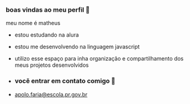 ### boas vindas ao meu perfil 🤎

meu nome é matheus

- estou estudando na alura
- estou me desenvolvendo na linguagem javascript
- utilizo esse espaço para inha organização e compartilhamento dos meus projetos desenvolvidos

- ### vocẽ entrar em contato comigo 🚗

- apolo.faria@escola.pr.gov.br



  
